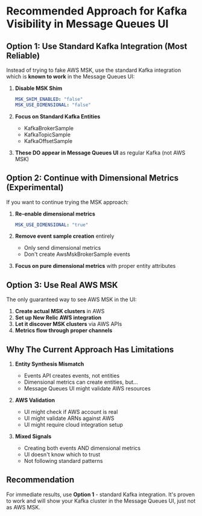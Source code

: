 # Recommended Approach for Kafka Visibility in Message Queues UI

## Option 1: Use Standard Kafka Integration (Most Reliable)

Instead of trying to fake AWS MSK, use the standard Kafka integration which is **known to work** in the Message Queues UI:

1. **Disable MSK Shim**
   ```yaml
   MSK_SHIM_ENABLED: "false"
   MSK_USE_DIMENSIONAL: "false"
   ```

2. **Focus on Standard Kafka Entities**
   - KafkaBrokerSample
   - KafkaTopicSample
   - KafkaOffsetSample

3. **These DO appear in Message Queues UI** as regular Kafka (not AWS MSK)

## Option 2: Continue with Dimensional Metrics (Experimental)

If you want to continue trying the MSK approach:

1. **Re-enable dimensional metrics**
   ```yaml
   MSK_USE_DIMENSIONAL: "true"
   ```

2. **Remove event sample creation** entirely
   - Only send dimensional metrics
   - Don't create AwsMskBrokerSample events

3. **Focus on pure dimensional metrics** with proper entity attributes

## Option 3: Use Real AWS MSK

The only guaranteed way to see AWS MSK in the UI:

1. **Create actual MSK clusters** in AWS
2. **Set up New Relic AWS integration**
3. **Let it discover MSK clusters** via AWS APIs
4. **Metrics flow through proper channels**

## Why The Current Approach Has Limitations

1. **Entity Synthesis Mismatch**
   - Events API creates events, not entities
   - Dimensional metrics can create entities, but...
   - Message Queues UI might validate AWS resources

2. **AWS Validation**
   - UI might check if AWS account is real
   - UI might validate ARNs against AWS
   - UI might require cloud integration setup

3. **Mixed Signals**
   - Creating both events AND dimensional metrics
   - UI doesn't know which to trust
   - Not following standard patterns

## Recommendation

For immediate results, use **Option 1** - standard Kafka integration. It's proven to work and will show your Kafka cluster in the Message Queues UI, just not as AWS MSK.